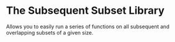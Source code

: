 # The Subsequent Subset Library
Allows you to easily run a series of functions on all subsequent and overlapping subsets of a given size.
